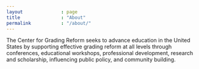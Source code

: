 ```yaml
---
layout              : page
title               : "About"
permalink           : "/about/"
---
```


The Center for Grading Reform seeks to advance education in the United States by supporting effective grading reform at all levels through conferences, educational workshops, professional development, research and scholarship, influencing public policy, and community building.